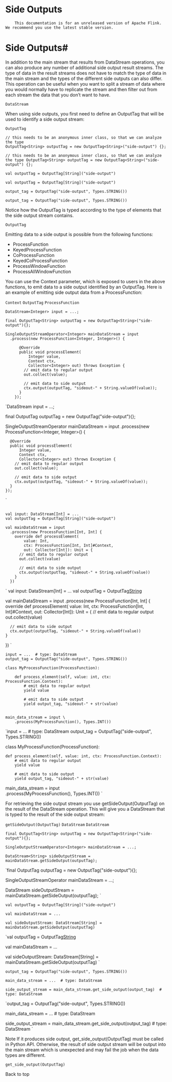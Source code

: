 # Side Outputs


> 
        This documentation is for an unreleased version of Apache Flink. We recommend you use the latest stable version.
    


# Side Outputs#


In addition to the main stream that results from DataStream operations, you can also produce any
number of additional side output result streams. The type of data in the result streams does not
have to match the type of data in the main stream and the types of the different side outputs can
also differ. This operation can be useful when you want to split a stream of data where you would
normally have to replicate the stream and then filter out from each stream the data that you don’t
want to have.

`DataStream`

When using side outputs, you first need to define an OutputTag that will be used to identify a
side output stream:

`OutputTag`

```
// this needs to be an anonymous inner class, so that we can analyze the type
OutputTag<String> outputTag = new OutputTag<String>("side-output") {};

```

`// this needs to be an anonymous inner class, so that we can analyze the type
OutputTag<String> outputTag = new OutputTag<String>("side-output") {};
`

```
val outputTag = OutputTag[String]("side-output")

```

`val outputTag = OutputTag[String]("side-output")
`

```
output_tag = OutputTag("side-output", Types.STRING())

```

`output_tag = OutputTag("side-output", Types.STRING())
`

Notice how the OutputTag is typed according to the type of elements that the side output stream
contains.

`OutputTag`

Emitting data to a side output is possible from the following functions:

* ProcessFunction
* KeyedProcessFunction
* CoProcessFunction
* KeyedCoProcessFunction
* ProcessWindowFunction
* ProcessAllWindowFunction

You can use the Context parameter, which is exposed to users in the above functions, to emit
data to a side output identified by an OutputTag. Here is an example of emitting side output
data from a ProcessFunction:

`Context`
`OutputTag`
`ProcessFunction`

```
DataStream<Integer> input = ...;

final OutputTag<String> outputTag = new OutputTag<String>("side-output"){};

SingleOutputStreamOperator<Integer> mainDataStream = input
  .process(new ProcessFunction<Integer, Integer>() {

      @Override
      public void processElement(
          Integer value,
          Context ctx,
          Collector<Integer> out) throws Exception {
        // emit data to regular output
        out.collect(value);

        // emit data to side output
        ctx.output(outputTag, "sideout-" + String.valueOf(value));
      }
    });

```

`DataStream<Integer> input = ...;

final OutputTag<String> outputTag = new OutputTag<String>("side-output"){};

SingleOutputStreamOperator<Integer> mainDataStream = input
  .process(new ProcessFunction<Integer, Integer>() {

      @Override
      public void processElement(
          Integer value,
          Context ctx,
          Collector<Integer> out) throws Exception {
        // emit data to regular output
        out.collect(value);

        // emit data to side output
        ctx.output(outputTag, "sideout-" + String.valueOf(value));
      }
    });
`

```

val input: DataStream[Int] = ...
val outputTag = OutputTag[String]("side-output")

val mainDataStream = input
  .process(new ProcessFunction[Int, Int] {
    override def processElement(
        value: Int,
        ctx: ProcessFunction[Int, Int]#Context,
        out: Collector[Int]): Unit = {
      // emit data to regular output
      out.collect(value)

      // emit data to side output
      ctx.output(outputTag, "sideout-" + String.valueOf(value))
    }
  })

```

`
val input: DataStream[Int] = ...
val outputTag = OutputTag[String]("side-output")

val mainDataStream = input
  .process(new ProcessFunction[Int, Int] {
    override def processElement(
        value: Int,
        ctx: ProcessFunction[Int, Int]#Context,
        out: Collector[Int]): Unit = {
      // emit data to regular output
      out.collect(value)

      // emit data to side output
      ctx.output(outputTag, "sideout-" + String.valueOf(value))
    }
  })
`

```
input = ...  # type: DataStream
output_tag = OutputTag("side-output", Types.STRING())

class MyProcessFunction(ProcessFunction):

    def process_element(self, value: int, ctx: ProcessFunction.Context):
        # emit data to regular output
        yield value

        # emit data to side output
        yield output_tag, "sideout-" + str(value)


main_data_stream = input \
    .process(MyProcessFunction(), Types.INT())

```

`input = ...  # type: DataStream
output_tag = OutputTag("side-output", Types.STRING())

class MyProcessFunction(ProcessFunction):

    def process_element(self, value: int, ctx: ProcessFunction.Context):
        # emit data to regular output
        yield value

        # emit data to side output
        yield output_tag, "sideout-" + str(value)


main_data_stream = input \
    .process(MyProcessFunction(), Types.INT())
`

For retrieving the side output stream you use getSideOutput(OutputTag)
on the result of the DataStream operation. This will give you a DataStream that is typed
to the result of the side output stream:

`getSideOutput(OutputTag)`
`DataStream`
`DataStream`

```
final OutputTag<String> outputTag = new OutputTag<String>("side-output"){};

SingleOutputStreamOperator<Integer> mainDataStream = ...;

DataStream<String> sideOutputStream = mainDataStream.getSideOutput(outputTag);

```

`final OutputTag<String> outputTag = new OutputTag<String>("side-output"){};

SingleOutputStreamOperator<Integer> mainDataStream = ...;

DataStream<String> sideOutputStream = mainDataStream.getSideOutput(outputTag);
`

```
val outputTag = OutputTag[String]("side-output")

val mainDataStream = ...

val sideOutputStream: DataStream[String] = mainDataStream.getSideOutput(outputTag)

```

`val outputTag = OutputTag[String]("side-output")

val mainDataStream = ...

val sideOutputStream: DataStream[String] = mainDataStream.getSideOutput(outputTag)
`

```
output_tag = OutputTag("side-output", Types.STRING())

main_data_stream = ...  # type: DataStream

side_output_stream = main_data_stream.get_side_output(output_tag)  # type: DataStream

```

`output_tag = OutputTag("side-output", Types.STRING())

main_data_stream = ...  # type: DataStream

side_output_stream = main_data_stream.get_side_output(output_tag)  # type: DataStream
`

Note If it produces side output, get_side_output(OutputTag)
must be called in Python API. Otherwise, the result of side output stream will be output into the
main stream which is unexpected and may fail the job when the data types are different.

`get_side_output(OutputTag)`

 Back to top
